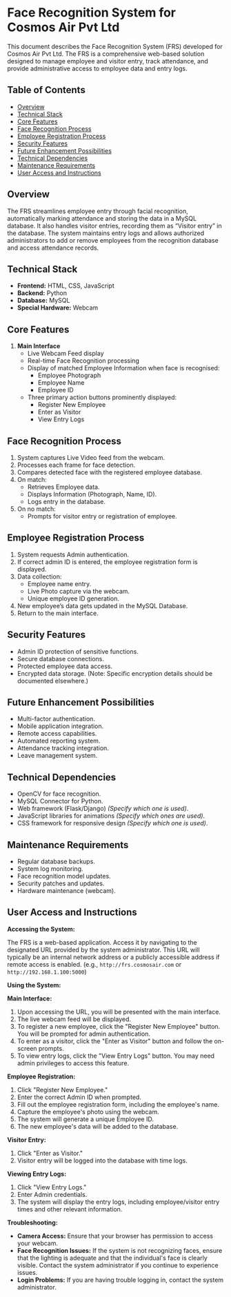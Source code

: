# Face Recognition System for Cosmos Air Pvt Ltd

This document describes the Face Recognition System (FRS) developed for Cosmos Air Pvt Ltd. The FRS is a comprehensive web-based solution designed to manage employee and visitor entry, track attendance, and provide administrative access to employee data and entry logs.

## Table of Contents

*   [Overview](#overview)
*   [Technical Stack](#technical-stack)
*   [Core Features](#core-features)
*   [Face Recognition Process](#face-recognition-process)
*   [Employee Registration Process](#employee-registration-process)
*   [Security Features](#security-features)
*   [Future Enhancement Possibilities](#future-enhancement-possibilities)
*   [Technical Dependencies](#technical-dependencies)
*   [Maintenance Requirements](#maintenance-requirements)
*   [User Access and Instructions](#user-access-and-instructions)

## Overview

The FRS streamlines employee entry through facial recognition, automatically marking attendance and storing the data in a MySQL database. It also handles visitor entries, recording them as “Visitor entry” in the database. The system maintains entry logs and allows authorized administrators to add or remove employees from the recognition database and access attendance records.

## Technical Stack

*   **Frontend:** HTML, CSS, JavaScript
*   **Backend:** Python
*   **Database:** MySQL
*   **Special Hardware:** Webcam

## Core Features

1.  **Main Interface**
    *   Live Webcam Feed display
    *   Real-time Face Recognition processing
    *   Display of matched Employee Information when face is recognised:
        *   Employee Photograph
        *   Employee Name
        *   Employee ID
    *   Three primary action buttons prominently displayed:
        *   Register New Employee
        *   Enter as Visitor
        *   View Entry Logs

## Face Recognition Process

1.  System captures Live Video feed from the webcam.
2.  Processes each frame for face detection.
3.  Compares detected face with the registered employee database.
4.  On match:
    *   Retrieves Employee data.
    *   Displays Information (Photograph, Name, ID).
    *   Logs entry in the database.
5.  On no match:
    *   Prompts for visitor entry or registration of employee.

## Employee Registration Process

1.  System requests Admin authentication.
2.  If correct admin ID is entered, the employee registration form is displayed.
3.  Data collection:
    *   Employee name entry.
    *   Live Photo capture via the webcam.
    *   Unique employee ID generation.
4.  New employee’s data gets updated in the MySQL Database.
5.  Return to the main interface.

## Security Features

*   Admin ID protection of sensitive functions.
*   Secure database connections.
*   Protected employee data access.
*   Encrypted data storage. (Note: Specific encryption details should be documented elsewhere.)

## Future Enhancement Possibilities

*   Multi-factor authentication.
*   Mobile application integration.
*   Remote access capabilities.
*   Automated reporting system.
*   Attendance tracking integration.
*   Leave management system.

## Technical Dependencies

*   OpenCV for face recognition.
*   MySQL Connector for Python.
*   Web framework (Flask/Django) *(Specify which one is used)*.
*   JavaScript libraries for animations *(Specify which ones are used)*.
*   CSS framework for responsive design *(Specify which one is used)*.

## Maintenance Requirements

*   Regular database backups.
*   System log monitoring.
*   Face recognition model updates.
*   Security patches and updates.
*   Hardware maintenance (webcam).

## User Access and Instructions

**Accessing the System:**

The FRS is a web-based application. Access it by navigating to the designated URL provided by the system administrator. This URL will typically be an internal network address or a publicly accessible address if remote access is enabled. (e.g., `http://frs.cosmosair.com` or `http://192.168.1.100:5000`)

**Using the System:**

**Main Interface:**

1.  Upon accessing the URL, you will be presented with the main interface.
2.  The live webcam feed will be displayed.
3.  To register a new employee, click the "Register New Employee" button. You will be prompted for admin authentication.
4.  To enter as a visitor, click the "Enter as Visitor" button and follow the on-screen prompts.
5.  To view entry logs, click the "View Entry Logs" button. You may need admin privileges to access this feature.

**Employee Registration:**

1.  Click "Register New Employee."
2.  Enter the correct Admin ID when prompted.
3.  Fill out the employee registration form, including the employee's name.
4.  Capture the employee's photo using the webcam.
5.  The system will generate a unique Employee ID.
6.  The new employee's data will be added to the database.

**Visitor Entry:**

1.  Click "Enter as Visitor."
2.  Visitor entry will be logged into the database with time logs.

**Viewing Entry Logs:**

1.  Click "View Entry Logs."
2.  Enter Admin credentials.
3.  The system will display the entry logs, including employee/visitor entry times and other relevant information.

**Troubleshooting:**

*   **Camera Access:** Ensure that your browser has permission to access your webcam.
*   **Face Recognition Issues:** If the system is not recognizing faces, ensure that the lighting is adequate and that the individual's face is clearly visible. Contact the system administrator if you continue to experience issues.
*   **Login Problems:** If you are having trouble logging in, contact the system administrator.

